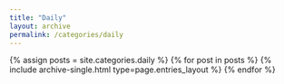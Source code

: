 ```yaml
---
title: "Daily"
layout: archive
permalink: /categories/daily
---
```



{% assign posts = site.categories.daily %}
{% for post in posts %} {% include archive-single.html type=page.entries_layout %} {% endfor %}